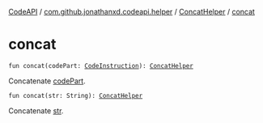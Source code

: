 [CodeAPI](../../index.md) / [com.github.jonathanxd.codeapi.helper](../index.md) / [ConcatHelper](index.md) / [concat](.)

# concat

`fun concat(codePart: `[`CodeInstruction`](../../com.github.jonathanxd.codeapi/-code-instruction.md)`): `[`ConcatHelper`](index.md)

Concatenate [codePart](concat.md#com.github.jonathanxd.codeapi.helper.ConcatHelper$concat(com.github.jonathanxd.codeapi.CodeInstruction)/codePart).

`fun concat(str: String): `[`ConcatHelper`](index.md)

Concatenate [str](concat.md#com.github.jonathanxd.codeapi.helper.ConcatHelper$concat(kotlin.String)/str).

